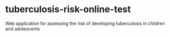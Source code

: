 # tuberculosis-risk-online-test
Web application for assessing the risk of developing tuberculosis in children and adolescents
